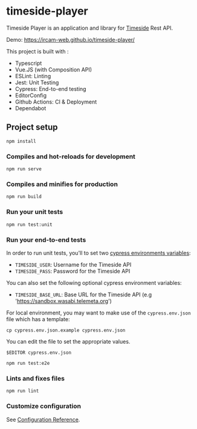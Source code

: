 # timeside-player

Timeside Player is an application and library for [Timeside](https://github.com/parisson/timeside) Rest API.

Demo: https://ircam-web.github.io/timeside-player/

This project is built with :
* Typescript
* Vue.JS (with Composition API)
* ESLint: Linting
* Jest: Unit Testing
* Cypress: End-to-end testing
* EditorConfig
* Github Actions: CI & Deployment
* Dependabot

## Project setup
```
npm install
```

### Compiles and hot-reloads for development
```
npm run serve
```

### Compiles and minifies for production
```
npm run build
```

### Run your unit tests
```
npm run test:unit
```

### Run your end-to-end tests

In order to run unit tests, you'll to set two [cypress environments variables](https://docs.cypress.io/guides/guides/environment-variables.html):
- `TIMESIDE_USER`: Username for the Timeside API
- `TIMESIDE_PASS`: Password for the Timeside API

You can also set the following optional cypress environment variables:
- `TIMESIDE_BASE_URL`: Base URL for the Timeside API (e.g 'https://sandbox.wasabi.telemeta.org')

For local environment, you may want to make use of the `cypress.env.json` file which has a template:
```
cp cypress.env.json.example cypress.env.json
```
You can edit the file to set the appropriate values.

```
$EDITOR cypress.env.json
```

```
npm run test:e2e
```

### Lints and fixes files
```
npm run lint
```

### Customize configuration
See [Configuration Reference](https://cli.vuejs.org/config/).

